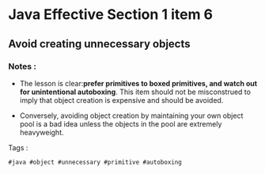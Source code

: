 # Java Effective Section 1 item 6

## Avoid creating unnecessary objects


### Notes :
 
 * The lesson is clear:**prefer primitives to boxed primitives, and watch out for unintentional autoboxing**. This item should not be misconstrued to imply that object creation is expensive and should be avoided.


 * Conversely, avoiding object creation by maintaining your own object pool is a bad idea unless the objects in the pool are extremely heavyweight.





Tags :
```
#java #object #unnecessary #primitive #autoboxing 
```

 
